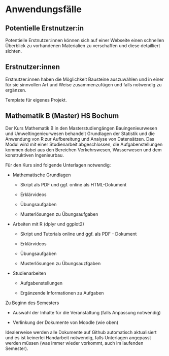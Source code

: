 # Anwendungsfälle

## Potentielle Erstnutzer:in

Potentielle Erstnutzer:innen können sich auf einer Webseite einen schnellen Überblick zu vorhandenen Materialien zu verschaffen und diese detailliert sichten.

## Erstnutzer:innen

Erstnutzer:innen haben die Möglichkeit Bausteine auszuwählen und in einer für sie sinnvollen Art und Weise zusammenzufügen und falls notwendig zu ergänzen.

Template für eigenes Projekt.

## Mathematik B (Master) HS Bochum

Der Kurs Mathematik B in den Masterstudiengängen Bauingenieurwesen und Umweltingenieurwesen behandelt Grundlagen der Statistik und die Anwendung von R zur Aufbereitung und Analyse von Datensätzen. Das Modul wird mit einer Studienarbeit abgeschlossen, die Aufgabenstellungen kommen dabei aus den Bereichen Verkehrswesen, Wasserwesen und dem konstruktiven Ingenieurbau.

Für den Kurs sind folgende Unterlagen notwendig:

- Mathematische Grundlagen

  - Skript als PDF und ggf. online als HTML-Dokument

  - Erklärvideos

  - Übungsaufgaben

  - Musterlösungen zu Übungsaufgaben

- Arbeiten mit R (dplyr und ggplot2)

  - Skript und Tutorials online und ggf. als PDF - Dokument

  - Erklärvideos

  - Übungsaufgaben

  - Musterlösungen zu Übungsauzfgaben

- Studienarbeiten

  - Aufgabenstellungen

  - Ergänzende Informationen zu Aufgaben

Zu Beginn des Semesters

- Auswahl der Inhalte für die Veranstaltung (falls Anpassung notwendig)

- Verlinkung der Dokumente von Moodle (wie oben)

Idealerweise werden alle Dokumente auf Github automatisch aktualisiert und es ist keinerlei Handarbeit notwendig, falls Unterlagen angepasst werden müssen (was immer wieder vorkommt, auch im laufenden Semester).